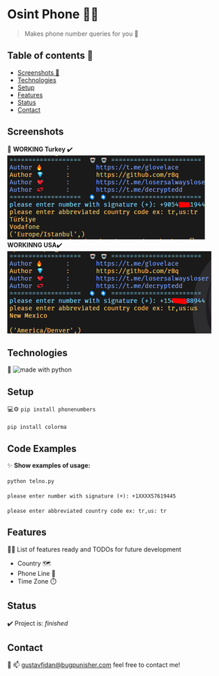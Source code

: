 # Osint Phone  👨‍💻
> Makes phone number queries for you 👋

## Table of contents 📱
* [Screenshots 🤖](#screenshots)
* [Technologies](#technologies)
* [Setup](#setup)
* [Features](#features)
* [Status](#status)
* [Contact](#contact)

## Screenshots 
🤖
**WORKING Turkey** ✔️
<br>
![Example screenshot](https://github.com/r8q/osint-phone/blob/main/Screenshot_2.png)
<br>
**WORKINNG USA**✔️ 
<br>
![Example screenshot](https://github.com/r8q/osint-phone/blob/main/Screenshot_1%20(2).png)
<br>
## Technologies 
🔮
 <img src="https://img.shields.io/badge/made%20with-python-yellow.svg" alt="made with python">

## Setup 
💻⚙️
`pip install phonenumbers`
<br>
<br>
`pip install colorma`

## Code Examples 
✨
**Show examples of usage:**
<br>
<br>
`python telno.py`
<br>
<br>
`please enter number with signature (+): +1XXXX57619445`
<br>
<br>
`please enter abbreviated country code ex: tr,us: tr`

## Features 
👨‍💻
List of features ready and TODOs for future development
* Country 🗺️
* Phone Line 📱
* Time Zone ⏱️



## Status 
✔️
Project is:  _finished_

## Contact 
🌟
📫 [gustavfidan@bugpunisher.com](mailto:gustavfidan@bugpunisher.com) feel free to contact me!
